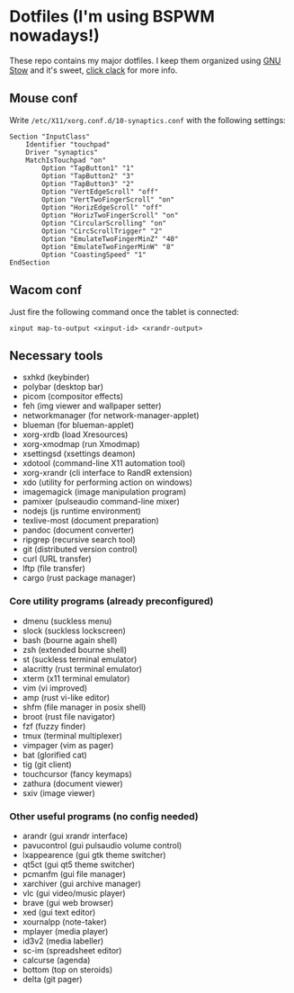 # Dotfiles (I'm using BSPWM nowadays!)

These repo contains my major dotfiles. I keep them organized using [GNU Stow](https://www.gnu.org/software/stow/) and it's sweet, [click clack](https://matteogiorgi.github.io/config.html) for more info.




## Mouse conf

Write `/etc/X11/xorg.conf.d/10-synaptics.conf` with the following settings:

```
Section "InputClass"
    Identifier "touchpad"
    Driver "synaptics"
    MatchIsTouchpad "on"
        Option "TapButton1" "1"
        Option "TapButton2" "3"
        Option "TapButton3" "2"
        Option "VertEdgeScroll" "off"
        Option "VertTwoFingerScroll" "on"
        Option "HorizEdgeScroll" "off"
        Option "HorizTwoFingerScroll" "on"
        Option "CircularScrolling" "on"
        Option "CircScrollTrigger" "2"
        Option "EmulateTwoFingerMinZ" "40"
        Option "EmulateTwoFingerMinW" "8"
        Option "CoastingSpeed" "1"
EndSection
```




## Wacom conf

Just fire the following command once the tablet is connected:

```
xinput map-to-output <xinput-id> <xrandr-output>
```




## Necessary tools

- sxhkd (keybinder)
- polybar (desktop bar)
- picom (compositor effects)
- feh (img viewer and wallpaper setter)
- networkmanager (for network-manager-applet)
- blueman (for blueman-applet)
- xorg-xrdb (load Xresources)
- xorg-xmodmap (run Xmodmap)
- xsettingsd (xsettings deamon)
- xdotool (command-line X11 automation tool)
- xorg-xrandr (cli interface to RandR extension)
- xdo (utility for performing action on windows)
- imagemagick (image manipulation program)
- pamixer (pulseaudio command-line mixer)
- nodejs (js runtime environment)
- texlive-most (document preparation)
- pandoc (document converter)
- ripgrep (recursive search tool)
- git (distributed version control)
- curl (URL transfer)
- lftp (file transfer)
- cargo (rust package manager)




### Core utility programs (already preconfigured)

- dmenu (suckless menu)
- slock (suckless lockscreen)
- bash (bourne again shell)
- zsh (extended bourne shell)
- st (suckless terminal emulator)
- alacritty (rust terminal emulator)
- xterm (x11 terminal emulator)
- vim (vi improved)
- amp (rust vi-like editor)
- shfm (file manager in posix shell)
- broot (rust file navigator)
- fzf (fuzzy finder)
- tmux (terminal multiplexer)
- vimpager (vim as pager)
- bat (glorified cat)
- tig (git client)
- touchcursor (fancy keymaps)
- zathura (document viewer)
- sxiv (image viewer)




### Other useful programs (no config needed)

- arandr (gui xrandr interface)
- pavucontrol (gui pulsaudio volume control)
- lxappearence (gui gtk theme switcher)
- qt5ct (gui qt5 theme switcher)
- pcmanfm (gui file manager)
- xarchiver (gui archive manager)
- vlc (gui video/music player)
- brave (gui web browser)
- xed (gui text editor)
- xournalpp (note-taker)
- mplayer (media player)
- id3v2 (media labeller)
- sc-im (spreadsheet editor)
- calcurse (agenda)
- bottom (top on steroids)
- delta (git pager)
